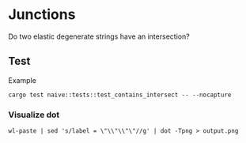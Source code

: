 # Junctions

Do two elastic degenerate strings have an intersection?


## Test

Example 
```
cargo test naive::tests::test_contains_intersect -- --nocapture
```

### Visualize dot
```
wl-paste | sed 's/label = \"\\"\\"\"//g' | dot -Tpng > output.png
```
